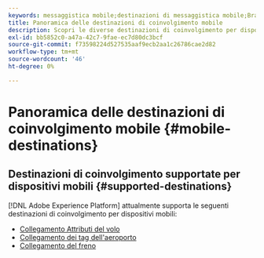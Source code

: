 ```yaml
---
keywords: messaggistica mobile;destinazioni di messaggistica mobile;Braze; Aeroporto
title: Panoramica delle destinazioni di coinvolgimento mobile
description: Scopri le diverse destinazioni di coinvolgimento per dispositivi mobili supportate da Adobe Experience Platform.
exl-id: bb5852c0-a47a-42c7-9fae-ec7d80dc3bcf
source-git-commit: f73598224d527535aaf9ecb2aa1c26786cae2d82
workflow-type: tm+mt
source-wordcount: '46'
ht-degree: 0%

---
```


# Panoramica delle destinazioni di coinvolgimento mobile {#mobile-destinations}

## Destinazioni di coinvolgimento supportate per dispositivi mobili {#supported-destinations}

[!DNL Adobe Experience Platform] attualmente supporta le seguenti destinazioni di coinvolgimento per dispositivi mobili:

* [Collegamento Attributi del volo](airship-attributes.md)
* [Collegamento dei tag dell&#39;aeroporto](airship-tags.md)
* [Collegamento del freno](braze.md)